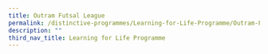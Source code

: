 ```yaml
---
title: Outram Futsal League
permalink: /distinctive-programmes/Learning-for-Life-Programme/Outram-Futsal-League/
description: ""
third_nav_title: Learning for Life Programme
---
```

